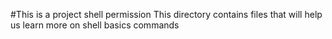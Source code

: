 #This is a project shell permission
This directory contains files that will help us learn more on shell basics commands
